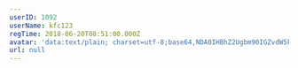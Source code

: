 ```yaml
---
userID: 1092
userName: kfc123
regTime: 2018-06-20T08:51:00.000Z
avatar: 'data:text/plain; charset=utf-8;base64,NDA0IHBhZ2Ugbm90IGZvdW5kCg=='
url: null
---
```



